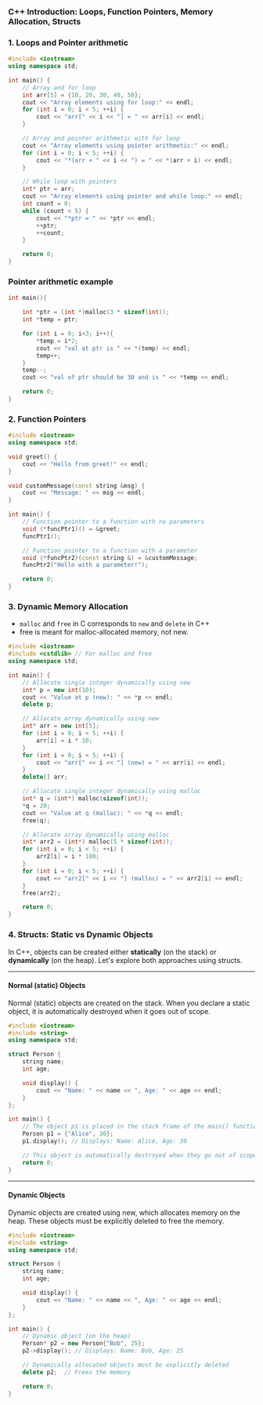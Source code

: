 ### C++ Introduction: Loops, Function Pointers, Memory Allocation, Structs


### 1. Loops and Pointer arithmetic

```cpp
#include <iostream>
using namespace std;

int main() {
    // Array and for loop
    int arr[5] = {10, 20, 30, 40, 50};
    cout << "Array elements using for loop:" << endl;
    for (int i = 0; i < 5; ++i) {
        cout << "arr[" << i << "] = " << arr[i] << endl;
    }

    // Array and pointer arithmetic with for loop
    cout << "Array elements using pointer arithmetic:" << endl;
    for (int i = 0; i < 5; ++i) {
        cout << "*(arr + " << i << ") = " << *(arr + i) << endl;
    }

    // While loop with pointers
    int* ptr = arr;
    cout << "Array elements using pointer and while loop:" << endl;
    int count = 0;
    while (count < 5) {
        cout << "*ptr = " << *ptr << endl;
        ++ptr;
        ++count;
    }

    return 0;
}
```
### Pointer arithmetic example

```c
int main(){

    int *ptr = (int *)malloc(3 * sizeof(int));
    int *temp = ptr;

    for (int i = 0; i<3; i++){
        *temp = i*2;
        cout << "val at ptr is " << *(temp) << endl;
        temp++;
    }
    temp--;
    cout << "val of ptr should be 30 and is " << *temp << endl;

    return 0;
}
```

### 2. Function Pointers

```cpp
#include <iostream>
using namespace std;

void greet() {
    cout << "Hello from greet!" << endl;
}

void customMessage(const string &msg) {
    cout << "Message: " << msg << endl;
}

int main() {
    // Function pointer to a function with no parameters
    void (*funcPtr1)() = &greet;
    funcPtr1();

    // Function pointer to a function with a parameter
    void (*funcPtr2)(const string &) = &customMessage;
    funcPtr2("Hello with a parameter!");

    return 0;
}

```



### 3. Dynamic Memory Allocation

- ```malloc``` and ```free``` in C corresponds to ```new``` and ```delete``` in C++
- free is meant for malloc-allocated memory, not new.

```cpp
#include <iostream>
#include <cstdlib> // For malloc and free
using namespace std;

int main() {
    // Allocate single integer dynamically using new
    int* p = new int(10);
    cout << "Value at p (new): " << *p << endl;
    delete p;

    // Allocate array dynamically using new
    int* arr = new int[5];
    for (int i = 0; i < 5; ++i) {
        arr[i] = i * 10;
    }
    for (int i = 0; i < 5; ++i) {
        cout << "arr[" << i << "] (new) = " << arr[i] << endl;
    }
    delete[] arr;

    // Allocate single integer dynamically using malloc
    int* q = (int*) malloc(sizeof(int));
    *q = 20;
    cout << "Value at q (malloc): " << *q << endl;
    free(q);

    // Allocate array dynamically using malloc
    int* arr2 = (int*) malloc(5 * sizeof(int));
    for (int i = 0; i < 5; ++i) {
        arr2[i] = i * 100;
    }
    for (int i = 0; i < 5; ++i) {
        cout << "arr2[" << i << "] (malloc) = " << arr2[i] << endl;
    }
    free(arr2);

    return 0;
}
```


### 4. Structs: Static vs Dynamic Objects

In C++, objects can be created either **statically** (on the stack) or **dynamically** (on the heap). Let's explore both approaches using structs.

---

#### Normal (static) Objects

Normal (static) objects are created on the stack. When you declare a static object, it is automatically destroyed when it goes out of scope.

```cpp
#include <iostream>
#include <string>
using namespace std;

struct Person {
    string name;
    int age;

    void display() {
        cout << "Name: " << name << ", Age: " << age << endl;
    }
};

int main() {
    // The object p1 is placed in the stack frame of the main() function
    Person p1 = {"Alice", 30};
    p1.display(); // Displays: Name: Alice, Age: 30

    // This object is automatically destroyed when they go out of scope
    return 0;
}
```
---
#### Dynamic Objects

Dynamic objects are created using new, which allocates memory on the heap. These objects must be explicitly deleted to free the memory.
```c++
#include <iostream>
#include <string>
using namespace std;

struct Person {
    string name;
    int age;

    void display() {
        cout << "Name: " << name << ", Age: " << age << endl;
    }
};

int main() {
    // Dynamic object (on the heap)
    Person* p2 = new Person{"Bob", 25};
    p2->display(); // Displays: Name: Bob, Age: 25

    // Dynamically allocated objects must be explicitly deleted
    delete p2;  // Frees the memory

    return 0;
}
```
